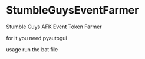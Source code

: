 # StumbleGuysEventFarmer
Stumble Guys AFK Event Token Farmer

for it you need pyautogui

usage
run the bat file
